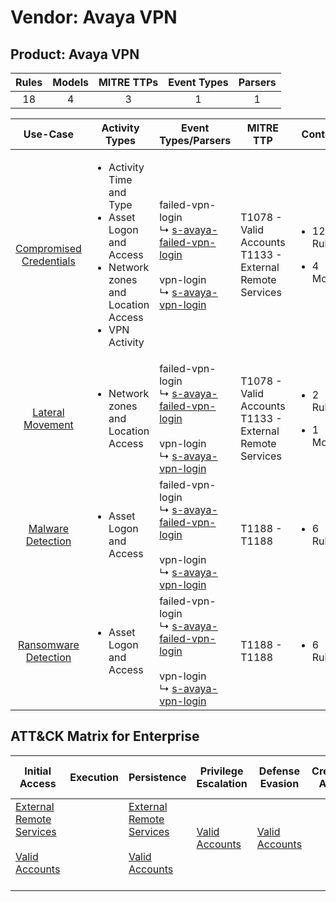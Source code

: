 Vendor: Avaya VPN
=================
Product: Avaya VPN
------------------
| Rules | Models | MITRE TTPs | Event Types | Parsers |
|:-----:|:------:|:----------:|:-----------:|:-------:|
|  18   |   4    |     3      |      1      |    1    |

|                                 Use-Case                                  | Activity Types                                                                                                                          | Event Types/Parsers                                                                                                                                                                                     | MITRE TTP                                                      | Content                                              |
|:-------------------------------------------------------------------------:| --------------------------------------------------------------------------------------------------------------------------------------- | ------------------------------------------------------------------------------------------------------------------------------------------------------------------------------------------------------- | -------------------------------------------------------------- | ---------------------------------------------------- |
| [Compromised Credentials](../UseCases/usecase_compromised_credentials.md) | <ul><li>Activity Time  and Type</li><li>Asset Logon and Access</li><li>Network zones and Location Access</li><li>VPN Activity</li></ul> |  failed-vpn-login<br> ↳ [s-avaya-failed-vpn-login](../Parsers/parserContent_s-avaya-failed-vpn-login.md)<br><br> vpn-login<br> ↳ [s-avaya-vpn-login](../Parsers/parserContent_s-avaya-vpn-login.md)<br> | T1078 - Valid Accounts<br>T1133 - External Remote Services<br> | <ul><li>12 Rules</li></ul><ul><li>4 Models</li></ul> |
|        [Lateral Movement](../UseCases/usecase_lateral_movement.md)        | <ul><li>Network zones and Location Access</li></ul>                                                                                     |  failed-vpn-login<br> ↳ [s-avaya-failed-vpn-login](../Parsers/parserContent_s-avaya-failed-vpn-login.md)<br><br> vpn-login<br> ↳ [s-avaya-vpn-login](../Parsers/parserContent_s-avaya-vpn-login.md)<br> | T1078 - Valid Accounts<br>T1133 - External Remote Services<br> | <ul><li>2 Rules</li></ul><ul><li>1 Models</li></ul>  |
|       [Malware Detection](../UseCases/usecase_malware_detection.md)       | <ul><li>Asset Logon and Access</li></ul>                                                                                                |  failed-vpn-login<br> ↳ [s-avaya-failed-vpn-login](../Parsers/parserContent_s-avaya-failed-vpn-login.md)<br><br> vpn-login<br> ↳ [s-avaya-vpn-login](../Parsers/parserContent_s-avaya-vpn-login.md)<br> | T1188 - T1188<br>                                              | <ul><li>6 Rules</li></ul>                            |
|    [Ransomware Detection](../UseCases/usecase_ransomware_detection.md)    | <ul><li>Asset Logon and Access</li></ul>                                                                                                |  failed-vpn-login<br> ↳ [s-avaya-failed-vpn-login](../Parsers/parserContent_s-avaya-failed-vpn-login.md)<br><br> vpn-login<br> ↳ [s-avaya-vpn-login](../Parsers/parserContent_s-avaya-vpn-login.md)<br> | T1188 - T1188<br>                                              | <ul><li>6 Rules</li></ul>                            |

ATT&CK Matrix for Enterprise
----------------------------
| Initial Access                                                                                                                                   | Execution | Persistence                                                                                                                                      | Privilege Escalation                                                | Defense Evasion                                                     | Credential Access | Discovery | Lateral Movement | Collection | Command and Control | Exfiltration | Impact |
| ------------------------------------------------------------------------------------------------------------------------------------------------ | --------- | ------------------------------------------------------------------------------------------------------------------------------------------------ | ------------------------------------------------------------------- | ------------------------------------------------------------------- | ----------------- | --------- | ---------------- | ---------- | ------------------- | ------------ | ------ |
| [External Remote Services](https://attack.mitre.org/techniques/T1133)<br><br>[Valid Accounts](https://attack.mitre.org/techniques/T1078)<br><br> |           | [External Remote Services](https://attack.mitre.org/techniques/T1133)<br><br>[Valid Accounts](https://attack.mitre.org/techniques/T1078)<br><br> | [Valid Accounts](https://attack.mitre.org/techniques/T1078)<br><br> | [Valid Accounts](https://attack.mitre.org/techniques/T1078)<br><br> |                   |           |                  |            |                     |              |        |